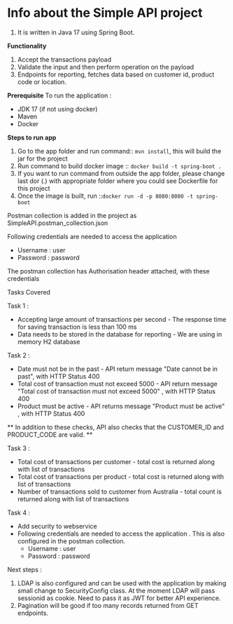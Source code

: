 # Info about the Simple API project

1. It is written in Java 17 using Spring Boot.

**Functionality**

1. Accept the transactions payload
2. Validate the input and then perform operation on the payload
3. Endpoints for reporting, fetches data based on customer id, product code or location.

**Prerequisite** 
To run the application :
 - JDK 17 (if not using docker)
 - Maven
 - Docker

**Steps to run app**
1. Go to the app folder and run command:: `mvn install`, this will build the jar for the project
2. Run command to build docker image :: `docker build -t spring-boot .`
3. If you want to run command from outside the app folder, please change last dor (.) with appropriate folder where you could see Dockerfile for this project
4. Once the image is built, run ::`docker run -d -p 8080:8080 -t spring-boot `

Postman collection is added in the project as SimpleAPI.postman_collection.json

Following credentials are needed to access the application
- Username : user
- Password : password

The postman collection has Authorisation header attached, with these credentials



Tasks Covered

Task 1 :
 - Accepting large amount of transactions per second - The response time for saving transaction is less than 100 ms
 - Data needs to be stored in the database for reporting - We are using in memory H2 database

Task 2 : 
 - Date must not be in the past - API return message "Date cannot be in past", with HTTP Status 400
 - Total cost of transaction must not exceed 5000 - API return message "Total cost of transaction must not exceed 5000" , with HTTP Status 400
 - Product must be active - API returns message "Product must be active" , with HTTP Status 400

** In addition to these checks, API also checks that the CUSTOMER_ID and PRODUCT_CODE are valid. **

Task 3 : 
 - Total cost of transactions per customer - total cost is returned along with list of transactions
 - Total cost of transactions per product - total cost is returned along with list of transactions
 - Number of transactions sold to customer from Australia - total count is returned along with list of transactions

Task 4 : 
 - Add security to webservice 
 - Following credentials are needed to access the application . This is also configured in the postman collection.
      - Username : user
      - Password : password


Next steps :
1. LDAP is also configured and can be used with the application by making small change to SecurityConfig class.
At the moment LDAP will pass sessionid as cookie. Need to pass it as JWT for better API experience.
2. Pagination will be good if too many records returned from GET endpoints.